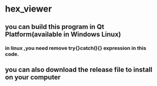 # hex_viewer

## you can build this program in Qt Platform(available in Windows Linux)
### in linux ,you need remove try{}catch(){} expression in this code.


## you can also download the release file to install on your computer
